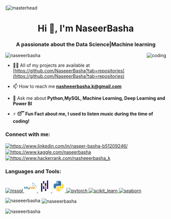 [![masterhead](https://diceanalytics.pk/wp-content/uploads/2019/04/1450.jpg)
<h1 align="center">Hi 👋, I'm NaseerBasha</h1>
<h3 align="center">A passionate about the Data Science|Machine learning</h3>
<img align="right" alt="coding" with=400" src="https://cdn.dribbble.com/users/1162077/screenshots/3848914/programmer.gif">

<p align="left"> <img src="https://komarev.com/ghpvc/?username=naseeerbasha&label=Profile%20views&color=0e75b6&style=flat" alt="naseeerbasha" /> </p>

- 👨‍💻 All of my projects are available at [https://github.com/NaseeerBasha?tab=repositories](https://github.com/NaseeerBasha?tab=repositories)

- 📫 How to reach me **nasheeerbasha.k@gmail.com**
- 💬 Ask me about **Python,MySQL, Machine Learning, Deep Learning and Power BI**
- ⚡  **😴 Fun Fact about me, I used to listen music during the time of coding!**

<h3 align="left">Connect with me:</h3>
<p align="left">
<a href="https://linkedin.com/in/https://www.linkedin.com/in/naseer-basha-b51209246/" target="blank"><img align="center" src="https://raw.githubusercontent.com/rahuldkjain/github-profile-readme-generator/master/src/images/icons/Social/linked-in-alt.svg" alt="https://www.linkedin.com/in/naseer-basha-b51209246/" height="30" width="40" /></a>
<a href="https://kaggle.com/https://www.kaggle.com/naseerbasha" target="blank"><img align="center" src="https://raw.githubusercontent.com/rahuldkjain/github-profile-readme-generator/master/src/images/icons/Social/kaggle.svg" alt="https://www.kaggle.com/naseerbasha" height="30" width="40" /></a>
<a href="https://www.hackerrank.com/https://www.hackerrank.com/nasheeerbasha_k" target="blank"><img align="center" src="https://raw.githubusercontent.com/rahuldkjain/github-profile-readme-generator/master/src/images/icons/Social/hackerrank.svg" alt="https://www.hackerrank.com/nasheeerbasha_k" height="30" width="40" /></a>
</p>

<h3 align="left">Languages and Tools:</h3>
<p align="left"> <a href="https://www.microsoft.com/en-us/sql-server" target="_blank" rel="noreferrer"> <img src="https://www.svgrepo.com/show/303229/microsoft-sql-server-logo.svg" alt="mssql" width="40" height="40"/> </a> <a href="https://www.mysql.com/" target="_blank" rel="noreferrer"> <img src="https://raw.githubusercontent.com/devicons/devicon/master/icons/mysql/mysql-original-wordmark.svg" alt="mysql" width="40" height="40"/> </a> <a href="https://pandas.pydata.org/" target="_blank" rel="noreferrer"> <img src="https://raw.githubusercontent.com/devicons/devicon/2ae2a900d2f041da66e950e4d48052658d850630/icons/pandas/pandas-original.svg" alt="pandas" width="40" height="40"/> </a> <a href="https://www.python.org" target="_blank" rel="noreferrer"> <img src="https://raw.githubusercontent.com/devicons/devicon/master/icons/python/python-original.svg" alt="python" width="40" height="40"/> </a> <a href="https://pytorch.org/" target="_blank" rel="noreferrer"> <img src="https://www.vectorlogo.zone/logos/pytorch/pytorch-icon.svg" alt="pytorch" width="40" height="40"/> </a> <a href="https://scikit-learn.org/" target="_blank" rel="noreferrer"> <img src="https://upload.wikimedia.org/wikipedia/commons/0/05/Scikit_learn_logo_small.svg" alt="scikit_learn" width="40" height="40"/> </a> <a href="https://seaborn.pydata.org/" target="_blank" rel="noreferrer"> <img src="https://seaborn.pydata.org/_images/logo-mark-lightbg.svg" alt="seaborn" width="40" height="40"/> </a> </p>

<p><img align="left" src="https://github-readme-stats.vercel.app/api/top-langs?username=naseeerbasha&show_icons=true&locale=en&layout=compact" alt="naseeerbasha" /></p>

<p>&nbsp;<img align="center" src="https://github-readme-stats.vercel.app/api?username=naseeerbasha&show_icons=true&locale=en" alt="naseeerbasha" /></p>

<p><img align="center" src="https://github-readme-streak-stats.herokuapp.com/?user=naseeerbasha&" alt="naseeerbasha" /></p>
